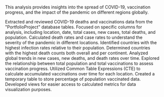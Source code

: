 This analysis provides insights into the spread of COVID-19, vaccination progress, and the impact of the pandemic on different regions globally.

Extracted and reviewed COVID-19 deaths and vaccinations data from the "PortfolioProject" database tables.
Focused on specific columns for analysis, including location, date, total cases, new cases, total deaths, and population.
Calculated death rates and case rates to understand the severity of the pandemic in different locations.
Identified countries with the highest infection rates relative to their population.
Determined countries with the highest death counts both overall and per continent.
Analyzed global trends in new cases, new deaths, and death rates over time.
Explored the relationship between total population and total vaccinations to assess vaccination progress.
Utilized Common Table Expressions (CTE) to calculate accumulated vaccinations over time for each location.
Created a temporary table to store percentage of population vaccinated data.
Developed views for easier access to calculated metrics for data visualization purposes.
